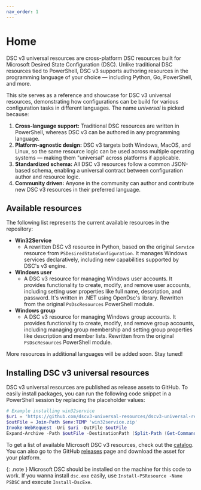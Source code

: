 ```yaml
---
nav_order: 1
---
```


# Home

DSC v3 universal resources are cross-platform DSC resources built
for Microsoft Desired State Configuration (DSC).
Unlike traditional DSC resources tied to PowerShell, DSC v3 supports authoring
resources in the programming language of your choice — including Python, Go,
PowerShell, and more.

This site serves as a reference and showcase for DSC v3 universal resources,
demonstrating how configurations can be build for various configuration tasks
in different languages. The name *universal* is picked because:

1. **Cross-language support:** Traditional DSC resources are written in
   PowerShell, whereas DSC v3 can be authored in any programming language.
2. **Platform-agnostic design:** DSC v3 targets both Windows, MacOS, and Linux,
   so the same resource logic can be used across multiple operating systems —
   making them "universal" across platforms if applicable.
3. **Standardized schema:** All DSC v3 resources follow a common JSON-based
   schema, enabling a universal contract between configuration author and
   resource logic.
4. **Community driven:** Anyone in the community can author and contribute
    new DSC v3 resources in their preferred language.

## Available resources

The following list represents the current available resources in the repository:

- **Win32Service**
  - A rewritten DSC v3 resource in Python, based on the original `Service`
      resource from `PSDesiredStateConfiguration`. It manages Windows services
      declaratively, including new capabilities supported by DSC's v3 engine.
- **Windows user**
  - A DSC v3 resource for managing Windows user accounts. It provides functionality
      to create, modify, and remove user accounts, including setting user properties
      like full name, description, and password. It's written in .NET using OpenDsc's library.
      Rewritten from the original `PsDscResources` PowerShell module.
- **Windows group**
  - A DSC v3 resource for managing Windows group accounts. It provides functionality
      to create, modify, and remove group accounts, including managing group membership
      and setting group properties like description and member lists. Rewritten from the
      original `PsDscResources` PowerShell module.

More resources in additional languages will be added soon. Stay tuned!

## Installing DSC v3 universal resources

DSC v3 universal resources are published as release assets to GitHub.
To easily install packages, you can run the following code snippet in
a PowerShell session by replacing the placeholder values:

```powershell
# Example installing win32service
$uri = 'https://github.com/dscv3-universal-resources/dscv3-universal-resources/releases/download/v0.1.0/win32service-v0.1.0.zip'
$outFile = Join-Path $env:TEMP 'win32service.zip'
Invoke-WebRequest -Uri $uri -OutFile $outFile
Expand-Archive -Path $outFile -DestinationPath (Split-Path (Get-Command dsc.exe).Path -Parent) -Force
```

To get a list of available Microsoft DSC v3 resources, check out the
[catalog](docs/catalog/catalog.md). You can also go to the GitHub
[releases][00] page and download the asset for your platform.

{: .note }
Microsoft DSC should be installed on the machine for this code to work. If you
wanna install `dsc.exe` easily, use `Install-PSResource -Name PSDSC`
and execute `Install-DscExe`.

<!-- Link reference definitions -->
[00]: https://github.com/dscv3-universal-resources/dscv3-universal-resources/releases
